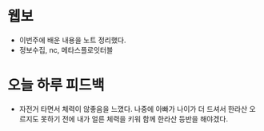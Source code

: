# 웹보
+ 이번주에 배운 내용을 노트 정리했다.
+ 정보수집, nc, 메타스플로잇터블

# 오늘 하루 피드백
+ 자전거 타면서 체력이 않좋음을 느꼈다. 나중에 아빠가 나이가 더 드셔서 한라산 오르지도 못하기 전에 내가 얼른 체력을 키워 함께 한라산 등반을 해야겠다.